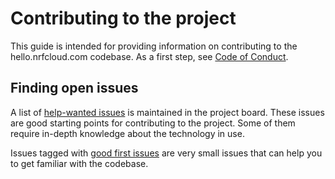# Contributing to the project

This guide is intended for providing information on contributing to the hello.nrfcloud.com
codebase. As a first step, see [Code of Conduct](./CODE_OF_CONDUCT.md).

## Finding open issues

A list of
[help-wanted issues](https://github.com/orgs/NordicSemiconductor/projects/7/views/4)
is maintained in the project board. These issues are good starting points for
contributing to the project. Some of them require in-depth knowledge about the
technology in use.

Issues tagged with
[good first issues](https://github.com/orgs/NordicSemiconductor/projects/7/views/5)
are very small issues that can help you to get familiar with the codebase.

